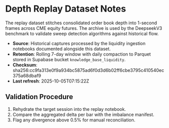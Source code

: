 # Depth Replay Dataset Notes

The replay dataset stitches consolidated order book depth into 1-second frames
across CME equity futures. The archive is used by the DeepseekV3 benchmark to
validate sweep detection algorithms against historical flow.

- **Source**: Historical captures processed by the liquidity ingestion notebooks documented alongside this dataset.
- **Retention**: Rolling 7-day window with daily compaction to Parquet stored in
  Supabase bucket `knowledge_base_liquidity`.
- **Checksum**: sha256:cc9fa313e0f9a934bc5875ad6f0d3d6b02ff6cbe3795c410540ec375a68dbaf9
- **Last refresh**: 2025-10-05T07:15:22Z

## Validation Procedure

1. Rehydrate the target session into the replay notebook.
2. Compare the aggregated delta per bar with the imbalance manifest.
3. Flag any divergence above 0.5% for manual reconciliation.

